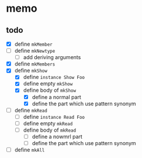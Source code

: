 memo
====

todo
----

* [x] define `mkMember`
* [ ] define `mkNewtype`
	+ [ ] add deriving arguments
* [x] define `mkMembers`
* [x] define `mkShow`
	+ [x] define `instance Show Foo`
	+ [x] define empty `mkShow`
	+ [x] define body of `mkShow`
		- [x] define a normal part
		- [x] define the part which use pattern synonym
* [ ] define `mkRead`
	+ [ ] define `instance Read Foo`
	+ [ ] define empty `mkRead`
	+ [ ] define body of `mkRead`
		- [ ] define a nowmrl part
		- [ ] define the part which use pattern synonym
* [ ] define `mkAll`
